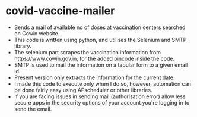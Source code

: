 # covid-vaccine-mailer
- Sends a mail of available no of doses at vaccination centers searched on Cowin website.
- This code is written using python, and utilises the Selenium and SMTP library. 
- The selenium part scrapes the vaccination information from https://www.cowin.gov.in, for the added pincode inside the code.
- SMTP is used to mail the information on a tabular form to a given email id.
- Present version only extracts the information for the current date.
- I made this code to execute only when I do so, however, automation can be done fairly easy using APscheduler or other libraries.
- If you are facing issues in sending mail (authorisation error) allow less secure apps in the security options of your account you're logging in to send the email.



